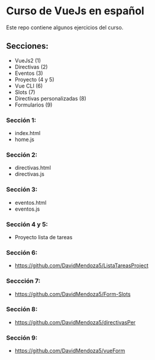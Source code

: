 # Curso de VueJs en español
Este repo contiene algunos ejercicios del curso.
## Secciones:
- VueJs2 (1)
- Directivas (2)
- Eventos (3)
- Proyecto (4 y 5)
- Vue CLI (6)
- Slots (7)
- Directivas personalizadas (8)
- Formularios (9)

### Sección 1:
- index.html
- home.js
### Sección 2:
- directivas.html
- directivas.js
### Sección 3:
- eventos.html
- eventos.js
### Sección 4 y 5:
- Proyecto lista de tareas
### Sección 6:
- https://github.com/DavidMendoza5/ListaTareasProject
### Seccción 7:
- https://github.com/DavidMendoza5/Form-Slots
### Sección 8:
- https://github.com/DavidMendoza5/directivasPer
### Sección 9:
- https://github.com/DavidMendoza5/vueForm
